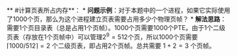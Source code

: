 ** #计算页表所占内存**：
    *   **问题示例**：对于本题中的一个进程，如果它实际使用了1000个页，那么为这个进程建立页表需要占用多少个物理页帧？
    *   **解法思路**：需要1个页目录表（总是占用1个页帧）。1000个页需要1000个PTE。由于1个二级页表（存放在1个页帧中）可以管理$2^9=512$个页，所以1000个页需要 $\lceil 1000/512 \rceil = 2$ 个二级页表，即占用2个页帧。总共需要 $1+2=3$ 个页帧。